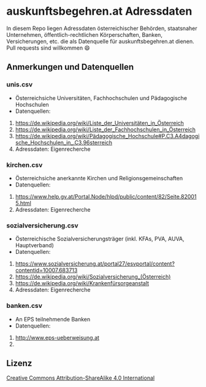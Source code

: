 # auskunftsbegehren.at Adressdaten
In diesem Repo liegen Adressdaten österreichischer Behörden, staatsnaher Unternehmen, öffentlich-rechtlichen Körperschaften, Banken, Versicherungen, etc. die als Datenquelle für auskunftsbegehren.at dienen. Pull requests sind willkommen :smile:

## Anmerkungen und Datenquellen
### unis.csv
* Österreichsiche Universitäten, Fachhochschulen und Pädagogische Hochschulen
* Datenquellen:

 1. https://de.wikipedia.org/wiki/Liste_der_Universitäten_in_Österreich
 2. https://de.wikipedia.org/wiki/Liste_der_Fachhochschulen_in_Österreich
 3. https://de.wikipedia.org/wiki/Pädagogische_Hochschule#P.C3.A4dagogische_Hochschulen_in_.C3.96sterreich
 4. Adressdaten: Eigenrecherche

### kirchen.csv
* Österreichsiche anerkannte Kirchen und Religionsgemeinschaften
* Datenquellen:

 1. https://www.help.gv.at/Portal.Node/hlpd/public/content/82/Seite.820015.html
 2. Adressdaten: Eigenrecherche

### sozialversicherung.csv
* Österreichische Sozialversicherungsträger (inkl. KFAs, PVA, AUVA, Hauptverband)
* Datenquellen:

 1. https://www.sozialversicherung.at/portal27/esvportal/content?contentid=10007.683713
 2. https://de.wikipedia.org/wiki/Sozialversicherung_(Österreich)
 3. https://de.wikipedia.org/wiki/Krankenfürsorgeanstalt
 4. Adressdaten: Eigenrecherche

### banken.csv
* An EPS teilnehmende Banken
* Datenquellen:

 1. http://www.eps-ueberweisung.at
 2.

## Lizenz
[Creative Commons Attribution-ShareAlike 4.0 International](https://creativecommons.org/licenses/by-sa/4.0/)
